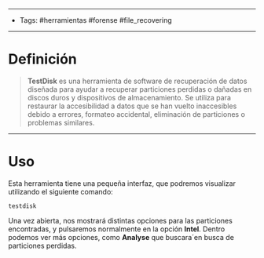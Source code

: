 -----------------------
- Tags: #herramientas #forense #file_recovering
------------------
# Definición

> **TestDisk** es una herramienta de software de recuperación de datos diseñada para ayudar a recuperar particiones perdidas o dañadas en discos duros y dispositivos de almacenamiento. Se utiliza para restaurar la accesibilidad a datos que se han vuelto inaccesibles debido a errores, formateo accidental, eliminación de particiones o problemas similares.

----------
# Uso 

Esta herramienta tiene una pequeña interfaz, que podremos visualizar utilizando el siguiente comando:

```
testdisk
```

Una vez abierta, nos mostrará distintas opciones para las particiones encontradas, y pulsaremos normalmente en la opción **Intel**. Dentro podemos ver más opciones, como **Analyse** que buscara´en busca de particiones perdidas.